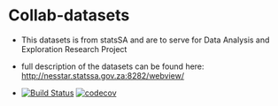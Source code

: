 # Collab-datasets
* This datasets is from statsSA and are to serve for Data Analysis and Exploration Research Project
* full description of the datasets can be found here: http://nesstar.statssa.gov.za:8282/webview/

* [![Build Status](https://travis-ci.org/davis-hub/Collab-dataset.svg?branch=main)](https://travis-ci.org/davis-hub/Collab-dataset) [![codecov](https://codecov.io/gh/davis-hub/Collab-dataset/branch/main/graph/badge.svg)](https://codecov.io/gh/davis-hub/Collab-dataset)
